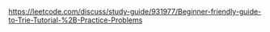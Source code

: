 https://leetcode.com/discuss/study-guide/931977/Beginner-friendly-guide-to-Trie-Tutorial-%2B-Practice-Problems
